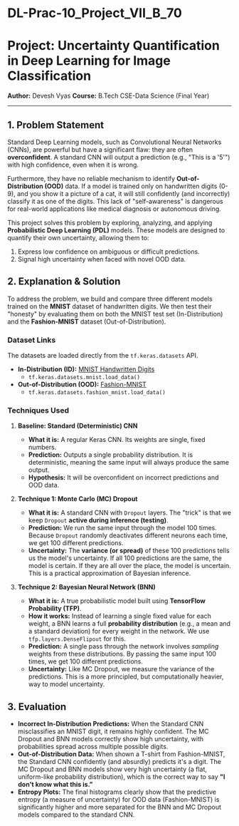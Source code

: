 # DL-Prac-10_Project_VII_B_70

# Project: Uncertainty Quantification in Deep Learning for Image Classification
**Author:** Devesh Vyas
**Course:** B.Tech CSE-Data Science (Final Year) 

---

## 1. Problem Statement

Standard Deep Learning models, such as Convolutional Neural Networks (CNNs), are powerful but have a significant flaw: they are often **overconfident**. A standard CNN will output a prediction (e.g., "This is a '5'") with high confidence, even when it is wrong.

Furthermore, they have no reliable mechanism to identify **Out-of-Distribution (OOD)** data. If a model is trained only on handwritten digits (0-9), and you show it a picture of a cat, it will still confidently (and incorrectly) classify it as one of the digits. This lack of "self-awareness" is dangerous for real-world applications like medical diagnosis or autonomous driving.

This project solves this problem by exploring, analyzing, and applying **Probabilistic Deep Learning (PDL)** models. These models are designed to quantify their own uncertainty, allowing them to:
1.  Express low confidence on ambiguous or difficult predictions.
2.  Signal high uncertainty when faced with novel OOD data.

## 2. Explanation & Solution

To address the problem, we build and compare three different models trained on the **MNIST** dataset of handwritten digits. We then test their "honesty" by evaluating them on both the MNIST test set (In-Distribution) and the **Fashion-MNIST** dataset (Out-of-Distribution).

### Dataset Links

The datasets are loaded directly from the `tf.keras.datasets` API.
* **In-Distribution (ID):** [MNIST Handwritten Digits](http://yann.lecun.com/exdb/mnist/)
    * `tf.keras.datasets.mnist.load_data()`
* **Out-of-Distribution (OOD):** [Fashion-MNIST](https://github.com/zalandoresearch/fashion-mnist)
    * `tf.keras.datasets.fashion_mnist.load_data()`

### Techniques Used

1.  **Baseline: Standard (Deterministic) CNN**
    * **What it is:** A regular Keras CNN. Its weights are single, fixed numbers.
    * **Prediction:** Outputs a single probability distribution. It is deterministic, meaning the same input will always produce the same output.
    * **Hypothesis:** It will be overconfident on incorrect predictions and OOD data.

2.  **Technique 1: Monte Carlo (MC) Dropout**
    * **What it is:** A standard CNN with `Dropout` layers. The "trick" is that we keep `Dropout` **active during inference (testing)**.
    * **Prediction:** We run the same input through the model 100 times. Because `Dropout` randomly deactivates different neurons each time, we get 100 different predictions.
    * **Uncertainty:** The **variance (or spread)** of these 100 predictions tells us the model's uncertainty. If all 100 predictions are the same, the model is certain. If they are all over the place, the model is uncertain. This is a practical approximation of Bayesian inference.

3.  **Technique 2: Bayesian Neural Network (BNN)**
    * **What it is:** A true probabilistic model built using **TensorFlow Probability (TFP)**.
    * **How it works:** Instead of learning a single fixed value for each weight, a BNN learns a full **probability distribution** (e.g., a mean and a standard deviation) for every weight in the network. We use `tfp.layers.DenseFlipout` for this.
    * **Prediction:** A single pass through the network involves *sampling* weights from these distributions. By passing the same input 100 times, we get 100 different predictions.
    * **Uncertainty:** Like MC Dropout, we measure the variance of the predictions. This is a more principled, but computationally heavier, way to model uncertainty.

## 3. Evaluation

* **Incorrect In-Distribution Predictions:** When the Standard CNN misclassifies an MNIST digit, it remains highly confident. The MC Dropout and BNN models correctly show high uncertainty, with probabilities spread across multiple possible digits.
* **Out-of-Distribution Data:** When shown a T-shirt from Fashion-MNIST, the Standard CNN confidently (and absurdly) predicts it's a digit. The MC Dropout and BNN models show very high uncertainty (a flat, uniform-like probability distribution), which is the correct way to say **"I don't know what this is."**
* **Entropy Plots:** The final histograms clearly show that the predictive entropy (a measure of uncertainty) for OOD data (Fashion-MNIST) is significantly higher and more separated for the BNN and MC Dropout models compared to the standard CNN.
